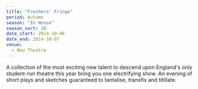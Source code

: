 ```yaml
---
title: "Freshers' Fringe"
period: Autumn
season: "In House"
season_sort: 30
date_start: 2014-10-06
date_end: 2014-10-07
venue:
  - New Theatre
---
```


A collection of the most exciting new talent to descend upon England's only student-run theatre this year bring you one electrifying show. An evening of short plays and sketches guaranteed to tantalise, transfix and titillate.
